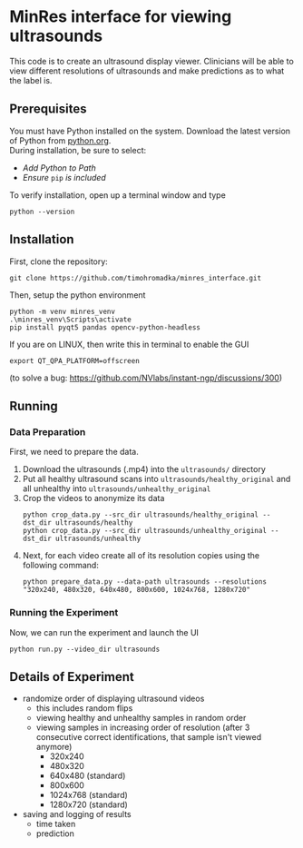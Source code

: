 # MinRes interface for viewing ultrasounds

This code is to create an ultrasound display viewer. Clinicians will be able to view different resolutions of ultrasounds and make predictions as to what the label is.

## Prerequisites
You must have Python installed on the system. Download the latest version of Python from [python.org](https://www.python.org/).  
During installation, be sure to select:
- _Add Python to Path_
- _Ensure_ `pip` _is included_
  
To verify installation, open up a terminal window and type
```
python --version
```

## Installation
First, clone the repository:
```
git clone https://github.com/timohromadka/minres_interface.git
```

Then, setup the python environment
```
python -m venv minres_venv
.\minres_venv\Scripts\activate
pip install pyqt5 pandas opencv-python-headless
```

If you are on LINUX, then write this in terminal to enable the GUI
```
export QT_QPA_PLATFORM=offscreen 
```
(to solve a bug: https://github.com/NVlabs/instant-ngp/discussions/300)

## Running

### Data Preparation
First, we need to prepare the data. 
1) Download the ultrasounds (.mp4) into the `ultrasounds/` directory
2) Put all healthy ultrasound scans into `ultrasounds/healthy_original` and all unhealthy into `ultrasounds/unhealthy_original`
3) Crop the videos to anonymize its data
   ```
   python crop_data.py --src_dir ultrasounds/healthy_original --dst_dir ultrasounds/healthy
   python crop_data.py --src_dir ultrasounds/unhealthy_original --dst_dir ultrasounds/unhealthy
   ```
4) Next, for each video create all of its resolution copies using the following command:
   ```
   python prepare_data.py --data-path ultrasounds --resolutions "320x240, 480x320, 640x480, 800x600, 1024x768, 1280x720"
   ```

### Running the Experiment
Now, we can run the experiment and launch the UI
```
python run.py --video_dir ultrasounds
```

## Details of Experiment
- randomize order of displaying ultrasound videos
    - this includes random flips
    - viewing healthy and unhealthy samples in random order
    - viewing samples in increasing order of resolution (after 3 consecutive correct identifications, that sample isn't viewed anymore)
        - 320x240
        - 480x320
        - 640x480 (standard)
        - 800x600
        - 1024x768 (standard)
        - 1280x720 (standard)
- saving and logging of results
    - time taken
    - prediction
